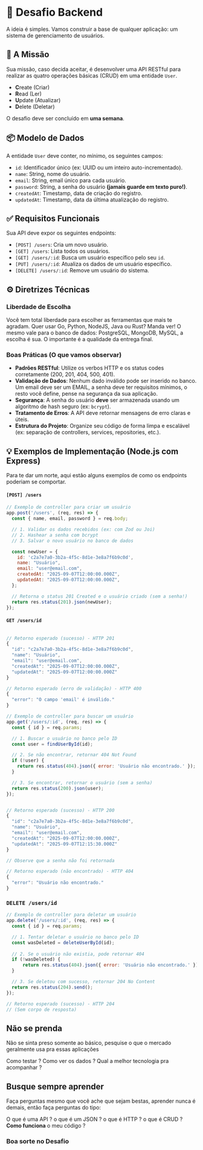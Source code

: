 # 🚀 Desafio Backend

A ideia é simples. Vamos construir a base de qualquer aplicação: um sistema de gerenciamento de usuários.

## 📜 A Missão

Sua missão, caso decida aceitar, é desenvolver uma API RESTful para realizar as quatro operações básicas (CRUD) em uma entidade `User`.

-   **C**reate (Criar)
-   **R**ead (Ler)
-   **U**pdate (Atualizar)
-   **D**elete (Deletar)

O desafio deve ser concluído em **uma semana**.

## 📦 Modelo de Dados

A entidade `User` deve conter, no mínimo, os seguintes campos:

-   `id`: Identificador único (ex: UUID ou um inteiro auto-incrementado).
-   `name`: String, nome do usuário.
-   `email`: String, email único para cada usuário.
-   `password`: String, a senha do usuário **(jamais guarde em texto puro!)**.
-   `createdAt`: Timestamp, data de criação do registro.
-   `updatedAt`: Timestamp, data da última atualização do registro.

## ✅ Requisitos Funcionais

Sua API deve expor os seguintes endpoints:

-   `[POST] /users`: Cria um novo usuário.
-   `[GET] /users`: Lista todos os usuários.
-   `[GET] /users/:id`: Busca um usuário específico pelo seu `id`.
-   `[PUT] /users/:id`: Atualiza os dados de um usuário específico.
-   `[DELETE] /users/:id`: Remove um usuário do sistema.

## ⚙️ Diretrizes Técnicas

### Liberdade de Escolha
Você tem total liberdade para escolher as ferramentas que mais te agradam. Quer usar Go, Python, NodeJS, Java ou Rust? Manda ver! O mesmo vale para o banco de dados: PostgreSQL, MongoDB, MySQL, a escolha é sua. O importante é a qualidade da entrega final.

### Boas Práticas (O que vamos observar)
-   **Padrões RESTful**: Utilize os verbos HTTP e os status codes corretamente (200, 201, 404, 500, 401).
-   **Validação de Dados**: Nenhum dado inválido pode ser inserido no banco. Um email deve ser um EMAIL, a senha deve ter requisitos mínimos, o resto você define, pense na segurança da sua aplicação.
-   **Segurança**: A senha do usuário **deve** ser armazenada usando um algoritmo de hash seguro (ex: `bcrypt`).
-   **Tratamento de Erros**: A API deve retornar mensagens de erro claras e úteis.
-   **Estrutura do Projeto**: Organize seu código de forma limpa e escalável (ex: separação de controllers, services, repositories, etc.).

## 💡 Exemplos de Implementação (Node.js com Express)

Para te dar um norte, aqui estão alguns exemplos de como os endpoints poderiam se comportar.

#### `[POST] /users`

```javascript
// Exemplo de controller para criar um usuário
app.post('/users', (req, res) => {
  const { name, email, password } = req.body;

  // 1. Validar os dados recebidos (ex: com Zod ou Joi)
  // 2. Hashear a senha com bcrypt
  // 3. Salvar o novo usuário no banco de dados

  const newUser = {
    id: 'c2a7e7a0-3b2a-4f5c-8d1e-3e8a7f6b9c0d',
    name: "Usuário",
    email: "user@email.com",
    createdAt: "2025-09-07T12:00:00.000Z",
    updatedAt: "2025-09-07T12:00:00.000Z",
  };

  // Retorna o status 201 Created e o usuário criado (sem a senha!)
  return res.status(201).json(newUser);
});
```
#### `GET /users/id`

```javascript

// Retorno esperado (sucesso) - HTTP 201
{
  "id": "c2a7e7a0-3b2a-4f5c-8d1e-3e8a7f6b9c0d",
  "name": "Usuário",
  "email": "user@email.com",
  "createdAt": "2025-09-07T12:00:00.000Z",
  "updatedAt": "2025-09-07T12:00:00.000Z"
}

// Retorno esperado (erro de validação) - HTTP 400
{
  "error": "O campo 'email' é inválido."
}

// Exemplo de controller para buscar um usuário
app.get('/users/:id', (req, res) => {
  const { id } = req.params;

  // 1. Buscar o usuário no banco pelo ID
  const user = findUserById(id);

  // 2. Se não encontrar, retornar 404 Not Found
  if (!user) {
    return res.status(404).json({ error: 'Usuário não encontrado.' });
  }

  // 3. Se encontrar, retornar o usuário (sem a senha)
  return res.status(200).json(user);
});


// Retorno esperado (sucesso) - HTTP 200
{
  "id": "c2a7e7a0-3b2a-4f5c-8d1e-3e8a7f6b9c0d",
  "name": "Usuário",
  "email": "user@email.com",
  "createdAt": "2025-09-07T12:00:00.000Z",
  "updatedAt": "2025-09-07T12:15:30.000Z"
}

// Observe que a senha não foi retornada

// Retorno esperado (não encontrado) - HTTP 404
{
  "error": "Usuário não encontrado."
}
```

### `DELETE /users/id`

```javascript
// Exemplo de controller para deletar um usuário
app.delete('/users/:id', (req, res) => {
  const { id } = req.params;

  // 1. Tentar deletar o usuário no banco pelo ID
  const wasDeleted = deleteUserById(id);
  
  // 2. Se o usuário não existia, pode retornar 404
  if (!wasDeleted) {
      return res.status(404).json({ error: 'Usuário não encontrado.' });
  }

  // 3. Se deletou com sucesso, retornar 204 No Content
  return res.status(204).send();
});

// Retorno esperado (sucesso) - HTTP 204
// (Sem corpo de resposta)
```

## Não se prenda

Não se sinta preso somente ao básico, pesquise o que o mercado geralmente usa pra essas aplicações

Como testar ?
Como ver os dados ?
Qual a melhor tecnologia pra acompanhar ?

## Busque sempre aprender

Faça perguntas mesmo que você ache que sejam bestas, aprender nunca é demais, então faça perguntas do tipo:

O que é uma API ?
o que é um JSON ?
o que é HTTP ?
o que é CRUD ?
**Como funciona** o meu código ?

### Boa sorte no Desafio